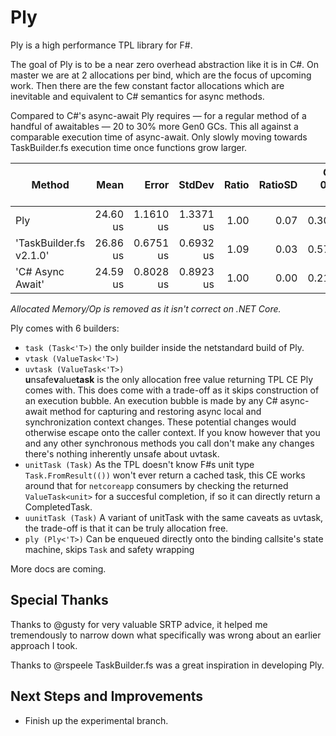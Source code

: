 # Ply
Ply is a high performance TPL library for F#. 

The goal of Ply is to be a near zero overhead abstraction like it is in C#. On master we are at 2 allocations per bind, which are the focus of upcoming work. Then there are the few constant factor allocations which are inevitable and equivalent to C# semantics for async methods.

Compared to C#'s async-await Ply requires — for a regular method of a handful of awaitables — 20 to 30% more Gen0 GCs. This all against a comparable execution time of async-await. Only slowly moving towards TaskBuilder.fs execution time once functions grow larger.

|                  Method |     Mean |     Error |    StdDev | Ratio | RatioSD | Gen 0/1k Op | Gen 1/1k Op | Gen 2/1k Op | Allocated Memory/Op |
|------------------------ |---------:|----------:|----------:|------:|--------:|------------:|------------:|------------:|--------------------:|
|                     Ply | 24.60 us | 1.1610 us | 1.3371 us |  1.00 |    0.07 |      0.3052 |           - |           - |
| &#39;TaskBuilder.fs v2.1.0&#39; | 26.86 us | 0.6751 us | 0.6932 us |  1.09 |    0.03 |      0.5798 |           - |           - |
|        &#39;C# Async Await&#39; | 24.59 us | 0.8028 us | 0.8923 us |  1.00 |    0.00 |      0.2136 |           - |           - |

*Allocated Memory/Op is removed as it isn't correct on .NET Core.*

Ply comes with 6 builders: 
- `task (Task<'T>)` the only builder inside the netstandard build of Ply.
- `vtask (ValueTask<'T>)`
- `uvtask (ValueTask<'T>)`    
**u**nsafe**v**alue**task** is the only allocation free value returning TPL CE Ply comes with. This does come with a trade-off as it skips construction of an execution bubble. An execution bubble is made by any C# async-await method for capturing and restoring async local and synchronization context changes. These potential changes would otherwise escape onto the caller context. If you know however that you and any other synchronous methods you call don't make any changes there's nothing inherently unsafe about uvtask.
- `unitTask (Task)` As the TPL doesn't know F#s unit type `Task.FromResult(())` won't ever return a cached task, this CE works around that for `netcoreapp` consumers by checking the returned `ValueTask<unit>` for a succesful completion, if so it can directly return a CompletedTask. 
- `uunitTask (Task)` A variant of unitTask with the same caveats as uvtask, the trade-off is that it can be truly allocation free.
- `ply (Ply<'T>)` Can be enqueued directly onto the binding callsite's state machine, skips `Task` and safety wrapping

More docs are coming.

## Special Thanks
Thanks to @gusty for very valuable SRTP advice, it helped me tremendously to narrow down what specifically was wrong about an earlier approach I took.

Thanks to @rspeele TaskBuilder.fs was a great inspiration in developing Ply.

## Next Steps and Improvements
- Finish up the experimental branch.